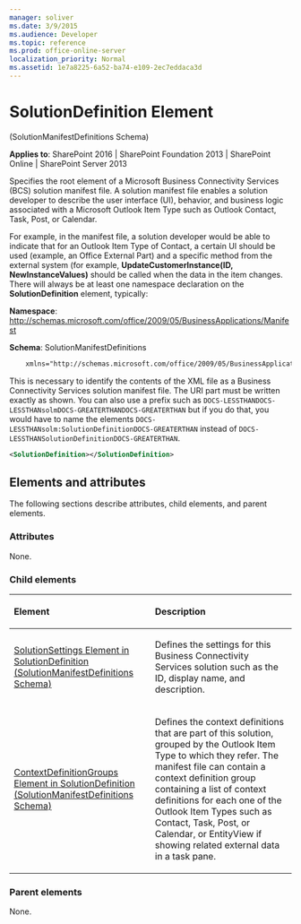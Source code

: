 ```yaml
---
manager: soliver
ms.date: 3/9/2015
ms.audience: Developer
ms.topic: reference
ms.prod: office-online-server
localization_priority: Normal
ms.assetid: 1e7a8225-6a52-ba74-e109-2ec7eddaca3d
---
```


# SolutionDefinition Element 

(SolutionManifestDefinitions Schema)

**Applies to**: SharePoint 2016 | SharePoint Foundation 2013 | SharePoint Online | SharePoint Server 2013

Specifies the root element of a Microsoft Business Connectivity Services (BCS) solution manifest file. A solution manifest file enables a solution developer to describe the user interface (UI), behavior, and business logic associated with a Microsoft Outlook Item Type such as Outlook Contact, Task, Post, or Calendar. 

For example, in the manifest file, a solution developer would be able to indicate that for an Outlook Item Type of Contact, a certain UI should be used (example, an Office External Part) and a specific method from the external system (for example, **UpdateCustomerInstance(ID, NewInstanceValues)** should be called when the data in the item changes. There will always be at least one namespace declaration on the **SolutionDefinition** element, typically:

**Namespace**: http://schemas.microsoft.com/office/2009/05/BusinessApplications/Manifest

**Schema**: SolutionManifestDefinitions

```XML
    xmlns="http://schemas.microsoft.com/office/2009/05/BusinessApplications/Manifest"
```

This is necessary to identify the contents of the XML file as a Business Connectivity Services solution manifest file. The URI part must be written exactly as shown. You can also use a prefix such as `DOCS-LESSTHANDOCS-LESSTHANsolmDOCS-GREATERTHANDOCS-GREATERTHAN` but if you do that, you would have to name the elements `DOCS-LESSTHANsolm:SolutionDefinitionDOCS-GREATERTHAN` instead of `DOCS-LESSTHANSolutionDefinitionDOCS-GREATERTHAN`.

```XML
<SolutionDefinition></SolutionDefinition>
```

## Elements and attributes

The following sections describe attributes, child elements, and parent elements.

### Attributes

None.

### Child elements

<table>
<colgroup>
<col width="50%" />
<col width="50%" />
</colgroup>
<thead>
<tr class="header">
<th align="left"><p>Element</p></th>
<th align="left"><p>Description</p></th>
</tr>
</thead>
<tbody>
<tr class="odd">
<td align="left"><p><span sdata="link"><a href="solutionsettings-element-in-solutiondefinition-solutionmanifestdefinitions-schem.md">SolutionSettings Element in SolutionDefinition (SolutionManifestDefinitions Schema)</a></span></p></td>
<td align="left"><p>Defines the settings for this Business Connectivity Services solution such as the ID, display name, and description.</p></td>
</tr>
<tr class="even">
<td align="left"><p><span sdata="link"><a href="contextdefinitiongroups-element-in-solutiondefinition-solutionmanifestdefinition.md">ContextDefinitionGroups Element in SolutionDefinition (SolutionManifestDefinitions Schema)</a></span></p></td>
<td align="left"><p>Defines the context definitions that are part of this solution, grouped by the Outlook Item Type to which they refer. The manifest file can contain a context definition group containing a list of context definitions for each one of the Outlook Item Types such as Contact, Task, Post, or Calendar, or EntityView if showing related external data in a task pane.</p></td>
</tr>
</tbody>
</table>

### Parent elements

None.

<br/>

<br/>








